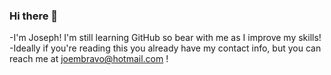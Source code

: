### Hi there 👋

<!--
**javoccino/javoccino** is a ✨ _special_ ✨ repository because its `README.md` (this file) appears on your GitHub profile.

Here are some ideas to get you started:

- 🔭 I’m currently working on ...
- 🌱 I’m currently learning ...
- 👯 I’m looking to collaborate on ...
- 🤔 I’m looking for help with ...
- 💬 Ask me about ...
- 📫 How to reach me: ...
- 😄 Pronouns: ...
- ⚡ Fun fact: ...
-->
-I'm Joseph! I'm still learning GitHub so bear with me as I improve my skills! <br/>
-Ideally if you're reading this you already have my contact info, but you can reach me at joembravo@hotmail.com !

